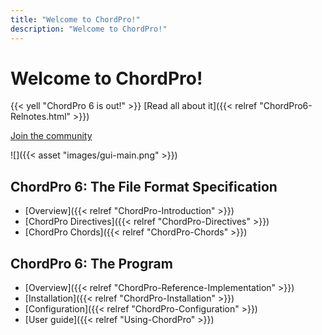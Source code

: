 ```yaml
---
title: "Welcome to ChordPro!"
description: "Welcome to ChordPro!"
---
```


# Welcome to ChordPro!

{{< yell "ChordPro 6 is out!" >}}
[Read all about it]({{< relref "ChordPro6-Relnotes.html" >}})

[Join the community](<https://groups.io/g/ChordPro>)


![]({{< asset "images/gui-main.png" >}})

## ChordPro 6: The File Format Specification
* [Overview]({{< relref "ChordPro-Introduction" >}})
* [ChordPro Directives]({{< relref "ChordPro-Directives" >}})
* [ChordPro Chords]({{< relref "ChordPro-Chords" >}})

## ChordPro 6: The Program
* [Overview]({{< relref "ChordPro-Reference-Implementation" >}})
* [Installation]({{< relref "ChordPro-Installation" >}})
* [Configuration]({{< relref "ChordPro-Configuration" >}})
* [User guide]({{< relref "Using-ChordPro" >}})
